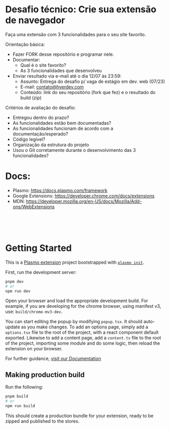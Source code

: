 # Desafio técnico: Crie sua extensão de navegador
Faça uma extensão com 3 funcionalidades para o seu site favorito.

Orientação básica:
- Fazer FORK desse repositório e programar nele.
- Documentar:
  - Qual é o site favorito?
  - As 3 funcionalidades que desenvolveu
- Enviar resultado via e-mail até o dia 12/07 às 23:59: 
  - Assunto: Entrega do desafio p/ vaga de estágio em dev. web (07/23)
  - E-mail: contato@hyerdev.com
  - Conteúdo: link do seu repositório (fork que fez) e o resultado do build (zip)
  
Critérios de avaliação do desafio:
- Entregou dentro do prazo?
- As funcionalidades estão bem documentadas?
- As funcionalidades funcionam de acordo com a documentação/esperado?
- Código legível? 
- Organização da estrutura do projeto
- Usou o Git corretamente durante o desenvolvimento das 3 funcionalidades?


# Docs:
- Plasmo: https://docs.plasmo.com/framework
- Google Extensions: https://developer.chrome.com/docs/extensions
- MDN: https://developer.mozilla.org/en-US/docs/Mozilla/Add-ons/WebExtensions



<br/>
<br/>
<br/>

# Getting Started
This is a [Plasmo extension](https://docs.plasmo.com/) project bootstrapped with [`plasmo init`](https://www.npmjs.com/package/plasmo).

First, run the development server:

```bash
pnpm dev
# or
npm run dev
```

Open your browser and load the appropriate development build. For example, if you are developing for the chrome browser, using manifest v3, use: `build/chrome-mv3-dev`.

You can start editing the popup by modifying `popup.tsx`. It should auto-update as you make changes. To add an options page, simply add a `options.tsx` file to the root of the project, with a react component default exported. Likewise to add a content page, add a `content.ts` file to the root of the project, importing some module and do some logic, then reload the extension on your browser.

For further guidance, [visit our Documentation](https://docs.plasmo.com/)

## Making production build

Run the following:

```bash
pnpm build
# or
npm run build
```

This should create a production bundle for your extension, ready to be zipped and published to the stores.
